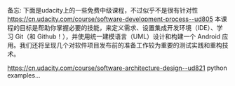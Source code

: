 备忘:
下面是udacity上的一些免费中级课程，不过似乎不是很有针对性
https://cn.udacity.com/course/software-development-process--ud805
本课程的目标是帮助你掌握必要的技能，来定义需求、设置集成开发环境（IDE）、学习 Git（和 Github！），并使用统一建模语言（UML）设计和构建一个 Android 应用。我们还将呈现几个对软件项目发布前的准备工作较为重要的测试实践和重构技术。

https://cn.udacity.com/course/software-architecture-design--ud821
python examples...